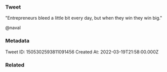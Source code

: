 ### Tweet
"Entrepreneurs bleed a little bit every day, but when they win they win big."
 
@naval

### Metadata
Tweet ID: 1505302593811091456
Created At: 2022-03-19T21:58:00.000Z

### Related

